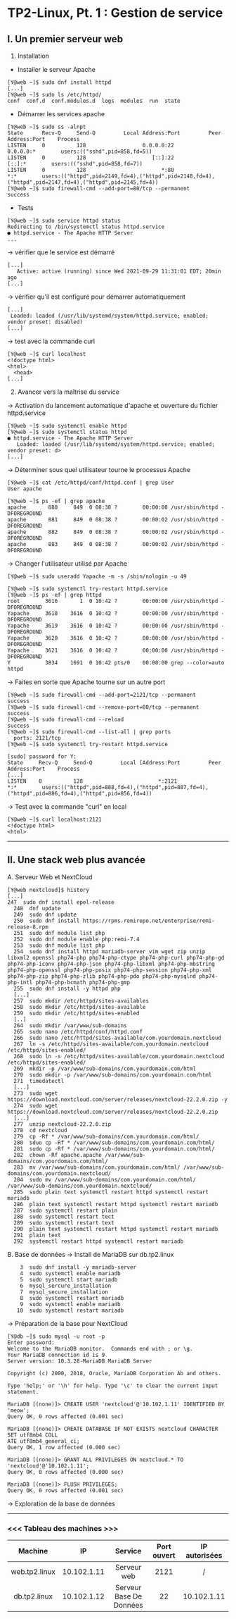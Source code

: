 # TP2-Linux, Pt. 1 : Gestion de service
## I. Un premier serveur web
1. Installation
- Installer le serveur Apache
```
[Y@web ~]$ sudo dnf install httpd
[...]
[Y@web ~]$ sudo ls /etc/httpd/
conf  conf.d  conf.modules.d  logs  modules  run  state
```
- Démarrer les services apache
```
[Y@web ~]$ sudo ss -alnpt
State      Recv-Q     Send-Q         Local Address:Port         Peer Address:Port    Process
LISTEN     0          128                  0.0.0.0:22                0.0.0.0:*        users:(("sshd",pid=858,fd=5))
LISTEN     0          128                     [::]:22                   [::]:*        users:(("sshd",pid=858,fd=7))
LISTEN     0          128                        *:80                      *:*        users:(("httpd",pid=2149,fd=4),("httpd",pid=2148,fd=4),("httpd",pid=2147,fd=4),("httpd",pid=2145,fd=4))
[Y@web ~]$ sudo firewall-cmd --add-port=80/tcp --permanent
success
```
- Tests
```
[Y@web ~]$ sudo service httpd status
Redirecting to /bin/systemctl status httpd.service
● httpd.service - The Apache HTTP Server
...
```
-> vérifier que le service est démarré
```
[...]
   Active: active (running) since Wed 2021-09-29 11:31:01 EDT; 20min ago
[...]
```

-> vérifier qu'il est configuré pour démarrer automatiquement
```
[...]
 Loaded: loaded (/usr/lib/systemd/system/httpd.service; enabled; vendor preset: disabled)
[...]
```

-> test avec la commande curl
```
[Y@web ~]$ curl localhost
<!doctype html>
<html>
  <head>
[...]
```

2. Avancer vers la maîtrise du service

-> Activation du lancement automatique d'apache et ouverture du fichier httpd.service
```
[Y@web ~]$ sudo systemctl enable httpd
[Y@web ~]$ sudo systemctl status httpd
● httpd.service - The Apache HTTP Server
   Loaded: loaded (/usr/lib/systemd/system/httpd.service; enabled; vendor preset: d>
[...]
```

-> Déterminer sous quel utilisateur tourne le processus Apache

```
[Y@web ~]$ cat /etc/httpd/conf/httpd.conf | grep User
User apache
```

```
[Y@web ~]$ ps -ef | grep apache
apache       880     849  0 08:38 ?        00:00:00 /usr/sbin/httpd -DFOREGROUND
apache       881     849  0 08:38 ?        00:00:02 /usr/sbin/httpd -DFOREGROUND
apache       882     849  0 08:38 ?        00:00:02 /usr/sbin/httpd -DFOREGROUND
apache       883     849  0 08:38 ?        00:00:02 /usr/sbin/httpd -DFOREGROUND
```

-> Changer l'utilisateur utilisé par Apache
```
[Y@web ~]$ sudo useradd Yapache -m -s /sbin/nologin -u 49
```

```
[Y@web ~]$ sudo systemctl try-restart httpd.service
[Y@web ~]$ ps -ef | grep httpd
root        3616       1  0 10:42 ?        00:00:00 /usr/sbin/httpd -DFOREGROUND
Yapache     3618    3616  0 10:42 ?        00:00:00 /usr/sbin/httpd -DFOREGROUND
Yapache     3619    3616  0 10:42 ?        00:00:00 /usr/sbin/httpd -DFOREGROUND
Yapache     3620    3616  0 10:42 ?        00:00:00 /usr/sbin/httpd -DFOREGROUND
Yapache     3621    3616  0 10:42 ?        00:00:00 /usr/sbin/httpd -DFOREGROUND
Y           3834    1691  0 10:42 pts/0    00:00:00 grep --color=auto httpd
```

->  Faites en sorte que Apache tourne sur un autre port
```
[Y@web ~]$ sudo firewall-cmd --add-port=2121/tcp --permanent
success
[Y@web ~]$ sudo firewall-cmd --remove-port=80/tcp --permanent
success
[Y@web ~]$ sudo firewall-cmd --reload
success
[Y@web ~]$ sudo firewall-cmd --list-all | grep ports
  ports: 2121/tcp
[Y@web ~]$ sudo systemctl try-restart httpd.service

```

```
[sudo] password for Y:
State     Recv-Q     Send-Q         Local [Address:Port         Peer Address:Port    Process
[...]
LISTEN    0          128                        *:2121                    *:*        users:(("httpd",pid=888,fd=4),("httpd",pid=887,fd=4),("httpd",pid=886,fd=4),("httpd",pid=856,fd=4))
```

-> Test avec la commande "curl" en local
```
[Y@web ~]$ curl localhost:2121
<!doctype html>
<html>
```


---
## II. Une stack web plus avancée
A. Serveur Web et NextCloud
```
[Y@web nextcloud]$ history
[...]
247  sudo dnf install epel-release
  248  dnf update
  249  sudo dnf update
  250  sudo dnf install https://rpms.remirepo.net/enterprise/remi-release-8.rpm
  251  sudo dnf module list php
  252  sudo dnf module enable php:remi-7.4
  253  sudo dnf module list php
  254  sudo dnf install httpd mariadb-server vim wget zip unzip libxml2 openssl php74-php php74-php-ctype php74-php-curl php74-php-gd php74-php-iconv php74-php-json php74-php-libxml php74-php-mbstring php74-php-openssl php74-php-posix php74-php-session php74-php-xml php74-php-zip php74-php-zlib php74-php-pdo php74-php-mysqlnd php74-php-intl php74-php-bcmath php74-php-gmp
  255  sudo dnf install -y httpd php
  [...]
  257  sudo mkdir /etc/httpd/sites-availables
  258  sudo mkdir /etc/httpd/sites-available
  259  sudo mkdir /etc/httpd/sites-enabled
  [..]
  264  sudo mkdir /var/www/sub-domains
  265  sudo nano /etc/httpd/conf/httpd.conf
  266  sudo nano /etc/httpd/sites-available/com.yourdomain.nextcloud
  267  ln -s /etc/httpd/sites-available/com.yourdomain.nextcloud /etc/httpd/sites-enabled/
  268  sudo ln -s /etc/httpd/sites-available/com.yourdomain.nextcloud /etc/httpd/sites-enabled/
  269  mkdir -p /var/www/sub-domains/com.yourdomain.com/html
  270  sudo mkdir -p /var/www/sub-domains/com.yourdomain.com/html
  271  timedatectl
  [...]
  273  sudo wget https://download.nextcloud.com/server/releases/nextcloud-22.2.0.zip -y
  274  sudo wget https://download.nextcloud.com/server/releases/nextcloud-22.2.0.zip
  [...]
  277  unzip nextcloud-22.2.0.zip
  278  cd nextcloud
  279  cp -Rf * /var/www/sub-domains/com.yourdomain.com/html/
  280  sduo cp -Rf * /var/www/sub-domains/com.yourdomain.com/html/
  281  sudo cp -Rf * /var/www/sub-domains/com.yourdomain.com/html/
  282  chown -Rf apache.apache /var/www/sub-domains/com.yourdomain.com/html/
  283  mv /var/www/sub-domains/com.yourdomain.com/html/ /var/www/sub-domains/com.yourdomain.nextcloud/
  284  sudo mv /var/www/sub-domains/com.yourdomain.com/html/ /var/www/sub-domains/com.yourdomain.nextcloud/
  285  sudo plain text systemctl restart httpd systemctl restart mariadb
  286  plain text systemctl restart httpd systemctl restart mariadb
  287  sudo systemctl restart plain
  288  sudo systemctl restart tect
  289  sudo systemctl restart text
  290  plain text systemctl restart httpd systemctl restart mariadb
  291  plain text
  292  systemctl restart httpd systemctl restart mariadb
```

B. Base de données
-> Install de MariaDB sur db.tp2.linux
```
    3  sudo dnf install -y mariadb-server
    4  sudo systemctl enable mariadb
    5  sudo systemctl start mariadb
    6  mysql_sercure_installation
    7  mysql_secure_installation
    8  sudo systemctl restart mariadb
    9  sudo systemctl enable mariadb
   10  sudo systemctl restart mariadb
```
-> Préparation de la base pour NextCloud
```
[Y@db ~]$ sudo mysql -u root -p
Enter password:
Welcome to the MariaDB monitor.  Commands end with ; or \g.
Your MariaDB connection id is 9
Server version: 10.3.28-MariaDB MariaDB Server

Copyright (c) 2000, 2018, Oracle, MariaDB Corporation Ab and others.

Type 'help;' or '\h' for help. Type '\c' to clear the current input statement.

MariaDB [(none)]> CREATE USER 'nextcloud'@'10.102.1.11' IDENTIFIED BY 'meow';
Query OK, 0 rows affected (0.001 sec)

MariaDB [(none)]> CREATE DATABASE IF NOT EXISTS nextcloud CHARACTER SET utf8mb4 COLL
ATE utf8mb4_general_ci;
Query OK, 1 row affected (0.000 sec)

MariaDB [(none)]> GRANT ALL PRIVILEGES ON nextcloud.* TO 'nextcloud'@'10.102.1.11';
Query OK, 0 rows affected (0.000 sec)

MariaDB [(none)]> FLUSH PRIVILEGES;
Query OK, 0 rows affected (0.001 sec)
```

-> Exploration de la base de données


---

### <<< Tableau des machines >>>

|    Machine    |     IP      |         Service         | Port ouvert | IP autorisées |
|:-------------:|:-----------:|:-----------------------:|:-----------:|:-------------:|
| web.tp2.linux | 10.102.1.11 |       Serveur web       |    2121     |  /  |
| db.tp2.linux  | 10.102.1.12 | Serveur Base De Données |     22      |  10.102.1.11  |